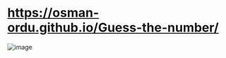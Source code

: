# https://osman-ordu.github.io/Guess-the-number/
![image](https://user-images.githubusercontent.com/102905227/171485257-53afb2bf-c47d-490c-986b-f42d35571843.png)
